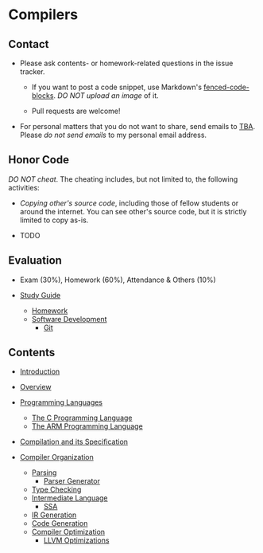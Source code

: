 # Compilers


## Contact

- Please ask contents- or homework-related questions in the issue
  tracker.

    + If you want to post a code snippet, use Markdown's
      [fenced-code-blocks](https://help.github.com/articles/github-flavored-markdown/#fenced-code-blocks).
      *DO NOT upload an image* of it.

    + Pull requests are welcome!

- For personal matters that you do not want to share, send emails to
  [TBA](https://en.wikipedia.org/wiki/To_be_announced).  Please *do
  not send emails* to my personal email address.


## Honor Code

*DO NOT cheat*.  The cheating includes, but not limited to, the
following activities:

- *Copying other's source code*, including those of fellow students or
  around the internet.  You can see other's source code, but it is
  strictly limited to copy as-is.

- TODO


## Evaluation

- Exam (30%), Homework (60%), Attendance & Others (10%)

- [Study Guide](study-guide.md)
    + [Homework](homework.md)
    + [Software Development](software-development.md)
        * [Git](git.md)


## Contents

- [Introduction](introduction.md)

- [Overview](overview.md)

- [Programming Languages](programming-languages.md)
    + [The C Programming Language](the-c-programming-languages.md)
    + [The ARM Programming Language](the-arm-programming-languages.md)

- [Compilation and its Specification](compilation-and-its-specification.md)

- [Compiler Organization](compiler-organization.md)
    + [Parsing](parsing.md)
        * [Parser Generator](parser-generator.md)
    + [Type Checking](type-checking.md)
    + [Intermediate Language](intermediate-language.md)
        * [SSA](ssa.md)
    + [IR Generation](ir-generation.md)
    + [Code Generation](code-generation.md)
    + [Compiler Optimization](compiler-optimization.md)
        * [LLVM Optimizations](llvm-optimizations.md)
